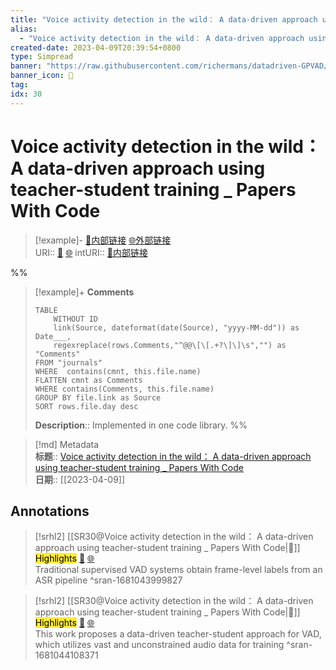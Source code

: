```yaml
---
title: "Voice activity detection in the wild： A data-driven approach using teacher-student training _ Papers With Code"
alias: 
  - "Voice activity detection in the wild： A data-driven approach using teacher-student training _ Papers With Code"
created-date: 2023-04-09T20:39:54+0800
type: Simpread
banner: "https://raw.githubusercontent.com/richermans/datadriven-GPVAD/master/figs/data_driven_framework.png "
banner_icon: 🔖
tag: 
idx: 30
---
```


# Voice activity detection in the wild： A data-driven approach using teacher-student training _ Papers With Code

> [!example]- [🧷内部链接](<http://localhost:7026/unread/30>) [🌐外部链接](<https://cs.paperswithcode.com/paper/voice-activity-detection-in-the-wild-a-data>)    
> URI:: [🧷](<http://localhost:7026/unread/30>) [🌐](<https://cs.paperswithcode.com/paper/voice-activity-detection-in-the-wild-a-data>) 
> intURI:: [🧷内部链接](<http://localhost:7026/reading/30>)

%%
> [!example]+ **Comments**  
> ```dataview
> TABLE 
>     WITHOUT ID
>     link(Source, dateformat(date(Source), "yyyy-MM-dd")) as Date___, 
>     regexreplace(rows.Comments,"^@@\[\[.+?\]\]\s","") as "Comments"
> FROM "journals"
> WHERE  contains(cmnt, this.file.name)
> FLATTEN cmnt as Comments
> WHERE contains(Comments, this.file.name)
> GROUP BY file.link as Source
> SORT rows.file.day desc
> ```
>  **Description**:: Implemented in one code library.
%%

> [!md] Metadata  
> **标题**:: [Voice activity detection in the wild： A data-driven approach using teacher-student training _ Papers With Code](https://cs.paperswithcode.com/paper/voice-activity-detection-in-the-wild-a-data)  
> **日期**:: [[2023-04-09]]  

## Annotations


> [!srhl2] [[SR30@Voice activity detection in the wild： A data-driven approach using teacher-student training _ Papers With Code|📄]] <mark style="background-color: #ffeb3b">Highlights</mark> [🧷](<http://localhost:7026/unread/30#id=1681043999827>) [🌐](<http://localhost:7026/reading/30#id=1681043999827>)   
> Traditional supervised VAD systems obtain frame-level labels from an ASR pipeline
> ^sran-1681043999827
 
> [!srhl2] [[SR30@Voice activity detection in the wild： A data-driven approach using teacher-student training _ Papers With Code|📄]] <mark style="background-color: #ffeb3b">Highlights</mark> [🧷](<http://localhost:7026/unread/30#id=1681044108371>) [🌐](<http://localhost:7026/reading/30#id=1681044108371>)   
> This work proposes a data-driven teacher-student approach for VAD, which utilizes vast and unconstrained audio data for training
> ^sran-1681044108371
 
 